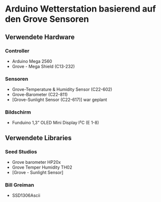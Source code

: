 # Arduino Wetterstation basierend auf den Grove Sensoren

## Verwendete Hardware
### Controller
<ul>
    <li>Arduino Mega 2560
    <li>Grove - Mega Shield (C13-232)
</ul>

### Sensoren
<ul>
    <li>Grove-Temperature & Humidity Sensor (C22-602)
    <li>Grove-Barometer (C22-811)
    <li>[Grove-Sunlight Sensor (C22-617)] war geplant 
</ul>

### Bildschirm
<ul>
    <li>Funduino 1,3” OLED Mini Display I²C (E 1-8)
</ul>

## Verwendete Libraries
### Seed Studios
<ul>
    <li>Grove barometer HP20x
    <li>Grove Temper Humidity TH02
    <li>[Grove - Sunlight Sensor]
</ul>

### Bill Greiman
<ul>
    <li>SSD1306Ascii
</ul>

